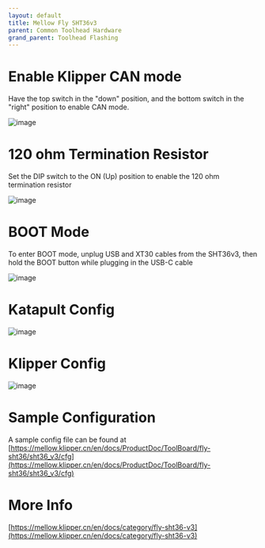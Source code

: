 ```yaml
---
layout: default 
title: Mellow Fly SHT36v3
parent: Common Toolhead Hardware
grand_parent: Toolhead Flashing
---
```


# Enable Klipper CAN mode

Have the top switch in the "down" position, and the bottom switch in the "right" position to enable CAN mode.

![image](https://github.com/user-attachments/assets/c212b6f4-ec8a-4808-bbe2-1fd94c744f8f)

# 120 ohm Termination Resistor

Set the DIP switch to the ON (Up) position to enable the 120 ohm termination resistor

![image](https://github.com/user-attachments/assets/2ee3fdc2-b117-4fb4-9dcc-0ff356946ad2)



# BOOT Mode

To enter BOOT mode, unplug USB and XT30 cables from the SHT36v3, then hold the BOOT button while plugging in the USB-C cable

![image](https://github.com/user-attachments/assets/17ff78ca-f8e2-4c95-a7f3-c9dee549679e)


# Katapult Config

![image](https://github.com/user-attachments/assets/f5bb4e0c-cac2-4e88-8f73-463e69e6379c)


# Klipper Config

![image](https://github.com/user-attachments/assets/3ef27412-a078-4695-99c6-c6154c49e9c0)



# Sample Configuration

A sample config file can be found at [https://mellow.klipper.cn/en/docs/ProductDoc/ToolBoard/fly-sht36/sht36_v3/cfg](https://mellow.klipper.cn/en/docs/ProductDoc/ToolBoard/fly-sht36/sht36_v3/cfg)

# More Info

[https://mellow.klipper.cn/en/docs/category/fly-sht36-v3](https://mellow.klipper.cn/en/docs/category/fly-sht36-v3)
